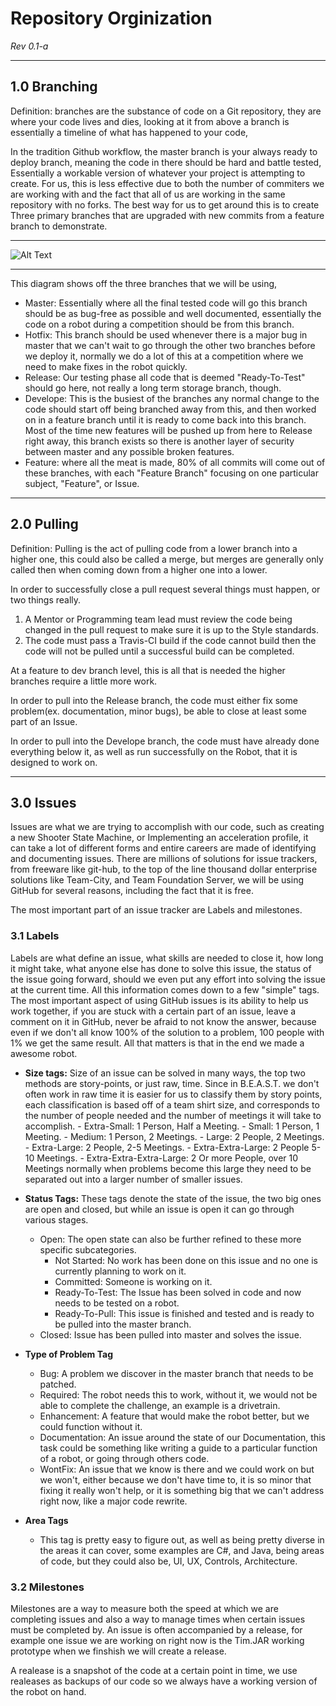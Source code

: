 # Repository Orginization
*Rev 0.1-a*

------

## 1.0 Branching

Definition: branches are the substance of code on a Git repository, they are where your code lives and dies, looking at it from above a branch is essentially a timeline of what has happened to your code,

In the tradition Github workflow, the master branch is your always ready to deploy branch, meaning the code in there should be hard and battle tested, Essentially a workable version of whatever your project is attempting to create. For us, this is less effective due to both the number of commiters we are working with and the fact that all of us are working in the same repository with no forks. The best way for us to get around this is to create Three primary branches that are upgraded with new commits from a feature branch to demonstrate.
____________________________________
![Alt Text](http://i.stack.imgur.com/ZVqYX.png)
___________________________________

This diagram shows off the three branches that we will be using,
  - Master: Essentially where all the final tested code will go this branch should be as bug-free as possible and well documented, essentially the code on a robot during a competition should be from this branch.
  - Hotfix: This branch should be used whenever  there is a major bug in master that we can't wait to go through the other two branches before we deploy it, normally we do a lot of this at a competition where we need to make fixes in the robot quickly.
  - Release: Our testing phase all code that is deemed "Ready-To-Test" should go here, not really a long term storage branch, though.
  - Develope: This is the busiest of the branches any normal change to the code should start off being branched away from this, and then worked on in a feature branch until it is ready to come back into this branch. Most of the time new features will be pushed up from here to Release right away, this branch exists so there is another layer of security between master and any possible broken features.
  - Feature: where all the meat is made, 80% of all commits will come out of these branches, with each "Feature Branch" focusing on one particular subject, "Feature", or Issue.
***
## 2.0 Pulling

Definition: Pulling is the act of pulling code from a lower branch into a higher one, this could also be called a merge, but merges are generally only called then when coming down from a higher one into a lower.

In order to successfully close a pull request several things must happen, or two things really.
  1. A Mentor or Programming team lead must review the code being changed in the pull request to make sure it is up to the Style standards.
  2. The code must pass a Travis-CI build if the code cannot build then the code will not be pulled until a successful build can be completed.

At a feature to dev branch level, this is all that is needed the higher branches require a little more work.

In order to pull into the Release branch, the code must either fix some problem(ex. documentation, minor bugs), be able to close at least some part of an Issue.

In order to pull into the Develope branch, the code must have already done everything below it, as well as run successfully on the Robot, that it is designed to work on.
***
## 3.0 Issues

Issues are what we are trying to accomplish with our code, such as creating a new Shooter State Machine, or Implementing an acceleration profile, it can take a lot of different forms and entire careers are made of identifying and documenting issues. There are millions of solutions for issue trackers, from freeware like git-hub, to the top of the line thousand dollar enterprise solutions like Team-City, and Team Foundation Server, we will be using GitHub for several reasons, including the fact that it is free.

The most important part of an issue tracker are Labels and milestones.

### 3.1 Labels

Labels are what define an issue, what skills are needed to close it, how long it might take, what anyone else has done to solve this issue, the status of the issue going forward, should we even put any effort into solving the issue at the current time. All this information comes down to a few "simple" tags. The most important aspect of using GitHub issues is its ability to help us work together, if you are stuck with a certain part of an issue, leave a comment on it in GitHub, never be afraid to not know the answer, because even if we don't all know 100% of the solution to a problem, 100 people with 1% we get the same result. All that matters is that in the end we made a awesome robot.

  -  **Size tags:** Size of an issue can be solved in many ways, the top two methods are story-points, or just raw, time. Since in B.E.A.S.T. we don't often work in raw time it is easier for us to classify them by story points, each classification is based off of a team shirt size, and corresponds to the number of people needed and the number of meetings it will take to accomplish.
    - Extra-Small: 1 Person, Half a Meeting.
    - Small: 1 Person, 1 Meeting.
    - Medium: 1 Person, 2 Meetings.
    - Large: 2 People, 2 Meetings.
    - Extra-Large: 2 People, 2-5 Meetings.
    - Extra-Extra-Large: 2 People 5-10 Meetings.
    - Extra-Extra-Extra-Large: 2 Or more People, over 10 Meetings normally when problems become this large they need to be separated out into a larger number of smaller issues.

  - **Status Tags:** These tags denote the state of the issue, the two big ones are open and closed, but while an issue is open it can go through various stages.
    - Open: The open state can also be further refined to these more specific subcategories.
      - Not Started: No work has been done on this issue and no one is currently planning to work on it.
      - Committed: Someone is working on it.
      - Ready-To-Test: The Issue has been solved in code and now needs to be tested on a robot.
      - Ready-To-Pull: This issue is finished and tested and is ready to be pulled into the master branch.
    - Closed: Issue has been pulled into master and solves the issue.

  - **Type of Problem Tag**
    - Bug: A problem we discover in the master branch that needs to be patched.
    - Required: The robot needs this to work, without it, we would not be able to complete the challenge, an example is a drivetrain.
    - Enhancement: A feature that would make the robot better, but we could function without it.
    - Documentation: An issue around the state of our Documentation, this task could be something like writing a guide to a particular function of a robot, or going through others code.
    - WontFix: An issue that we know is there and we could work on but we won't, either because we don't have time to, it is so minor that fixing it really won't help, or it is something big that we can't address right now, like a major code rewrite.
  - **Area Tags**
    - This tag is pretty easy to figure out, as well as being pretty diverse in the areas it can cover, some examples are C#, and Java, being areas of code, but they could also be, UI, UX, Controls, Architecture.

### 3.2 Milestones
Milestones are a way to measure both the speed at which we are completing issues and also a way to manage times when certain issues must be completed by. An issue is often accompanied by a release, for example one issue we are working on right now is the Tim.JAR working prototype when we finshish we will create a release.

A realease is a snapshot of the code at a certain point in time, we use realeases as backups of our code so we always have a working version of the robot on hand.
